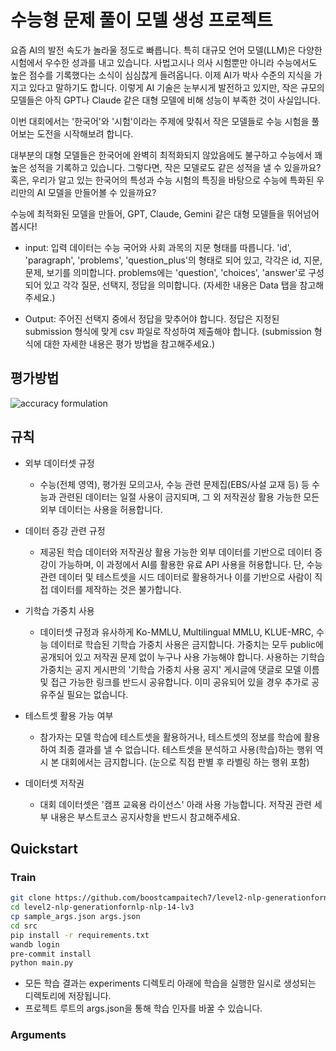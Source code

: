 # 수능형 문제 풀이 모델 생성 프로젝트

요즘 AI의 발전 속도가 놀라울 정도로 빠릅니다. 특히 대규모 언어 모델(LLM)은 다양한 시험에서 우수한 성과를 내고 있습니다. 사법고시나 의사 시험뿐만 아니라 수능에서도 높은 점수를 기록했다는 소식이 심심찮게 들려옵니다. 이제 AI가 박사 수준의 지식을 가지고 있다고 말하기도 합니다. 이렇게 AI 기술은 눈부시게 발전하고 있지만, 작은 규모의 모델들은 아직 GPT나 Claude 같은 대형 모델에 비해 성능이 부족한 것이 사실입니다.

이번 대회에서는 '한국어'와 '시험'이라는 주제에 맞춰서 작은 모델들로 수능 시험을 풀어보는 도전을 시작해보려 합니다.

대부분의 대형 모델들은 한국어에 완벽히 최적화되지 않았음에도 불구하고 수능에서 꽤 높은 성적을 기록하고 있습니다. 그렇다면, 작은 모델로도 같은 성적을 낼 수 있을까요? 혹은, 우리가 알고 있는 한국어의 특성과 수능 시험의 특징을 바탕으로 수능에 특화된 우리만의 AI 모델을 만들어볼 수 있을까요?

수능에 최적화된 모델을 만들어, GPT, Claude, Gemini 같은 대형 모델들을 뛰어넘어 봅시다!

- input: 입력 데이터는 수능 국어와 사회 과목의 지문 형태를 따릅니다. 'id', 'paragraph', 'problems', 'question_plus'의 형태로 되어 있고, 각각은 id, 지문, 문제, 보기를 의미합니다. problems에는 'question', 'choices', 'answer'로 구성되어 있고 각각 질문, 선택지, 정답을 의미합니다. (자세한 내용은 Data 탭을 참고해주세요.)

- Output: 주어진 선택지 중에서 정답을 맞추어야 합니다. 정답은 지정된 submission 형식에 맞게 csv 파일로 작성하여 제출해야 합니다. (submission 형식에 대한 자세한 내용은 평가 방법을 참고해주세요.)

## 평가방법

![accuracy formulation](https://lh7-rt.googleusercontent.com/docsz/AD_4nXe865flhpA80bQPm3hVtRHjlwTFPZuhZQQR7Vm99aQ1pX8_X_xjRwYEdZPLxEAOU40fAaIlVTfcB4CVRY8AG4Tx2Ul1Ek_S44vWouPZklT5x6LIjTaZbsQxDPZOM8LhAMbqh9aeIqcRQb_5XFgpHYBRmK4?key=oHHognsfvjnUPTMndpBxDg)

## 규칙

- 외부 데이터셋 규정
  - 수능(전체 영역), 평가원 모의고사, 수능 관련 문제집(EBS/사설 교재 등) 등 수능과 관련된 데이터는 일절 사용이 금지되며, 그 외 저작권상 활용 가능한 모든 외부 데이터는 사용을 허용합니다.

- 데이터 증강 관련 규정
  - 제공된 학습 데이터와 저작권상 활용 가능한 외부 데이터를 기반으로 데이터 증강이 가능하며, 이 과정에서 AI를 활용한 유료 API 사용을 허용합니다. 단, 수능 관련 데이터 및 테스트셋을 시드 데이터로 활용하거나 이를 기반으로 사람이 직접 데이터를 제작하는 것은 불가합니다.

- 기학습 가중치 사용
  - 데이터셋 규정과 유사하게 Ko-MMLU, Multilingual MMLU, KLUE-MRC, 수능 데이터로 학습된 기학습 가중치 사용은 금지합니다. 가중치는 모두 public에 공개되어 있고 저작권 문제 없이 누구나 사용 가능해야 합니다. 사용하는 기학습 가중치는 공지 게시판의 '기학습 가중치 사용 공지' 게시글에 댓글로 모델 이름 및 접근 가능한 링크를 반드시 공유합니다. 이미 공유되어 있을 경우 추가로 공유주실 필요는 없습니다.

- 테스트셋 활용 가능 여부
  - 참가자는 모델 학습에 테스트셋을 활용하거나, 테스트셋의 정보를 학습에 활용하여 최종 결과를 낼 수 없습니다. 테스트셋을 분석하고 사용(학습)하는 행위 역시 본 대회에서는 금지합니다. (눈으로 직접 판별 후 라벨링 하는 행위 포함)

- 데이터셋 저작권
  - 대회 데이터셋은 '캠프 교육용 라이선스' 아래 사용 가능합니다. 저작권 관련 세부 내용은 부스트코스 공지사항을 반드시 참고해주세요.

## Quickstart

### Train

```bash
git clone https://github.com/boostcampaitech7/level2-nlp-generationfornlp-nlp-14-lv3.git
cd level2-nlp-generationfornlp-nlp-14-lv3
cp sample_args.json args.json
cd src
pip install -r requirements.txt
wandb login
pre-commit install
python main.py
```

- 모든 학습 결과는 experiments 디렉토리 아래에 학습을 실행한 일시로 생성되는 디렉토리에 저장됩니다.
- 프로젝트 루트의 args.json을 통해 학습 인자를 바꿀 수 있습니다.


### Arguments
